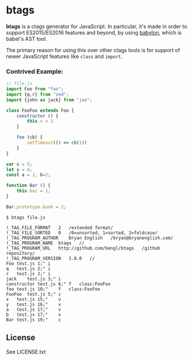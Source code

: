 # btags

**btags** is a ctags generator for JavaScript. In particular, it's made in order to support ES2015/ES2016 features and beyond, by using [babylon](https://www.npmjs.com/package/babylon), which is babel's AST tool.

The primary reason for using this over other ctags tools is for support of newer JavaScript features like `class` and `import`.

### Contrived Example:

```js
// file.js
import Foo from "foo";
import {q,r} from "zed";
import {john as jack} from "joe";

class FooFoo extends Foo {
    constructor () {
        this.x = 2
    }

    foo (cb) {
        setTimeout(() => cb(1))
    }
}

var x = 5;
let y = 4;
const a = 1, b=2;

function Bar () {
    this.baz = 1;
}

Bar.prototype.bonk = 2;
```

```
$ btags file.js
```

```
!_TAG_FILE_FORMAT   2   /extended format/
!_TAG_FILE_SORTED   0   /0=unsorted, 1=sorted, 2=foldcase/
!_TAG_PROGRAM_AUTHOR    Bryan English   /bryan@bryanenglish.com/
!_TAG_PROGRAM_NAME  btags   //
!_TAG_PROGRAM_URL   http://github.com/bengl/btags   /github repository/
!_TAG_PROGRAM_VERSION   1.0.0   //
Foo test.js 1;" i
q   test.js 2;" i
r   test.js 2;" i
jack    test.js 3;" i
constructor test.js 6;" f   class:FooFoo
foo test.js 10;"    f   class:FooFoo
FooFoo  test.js 5;" c
x   test.js 15;"    v
y   test.js 16;"    v
a   test.js 17;"    v
b   test.js 17;"    v
Bar test.js 19;"    c
```

## License

See LICENSE.txt
